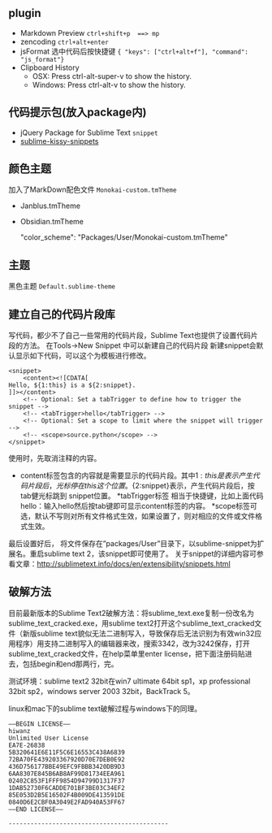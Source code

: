 ## plugin

* Markdown Preview    `ctrl+shift+p  ==> mp`
* zencoding	`ctrl+alt+enter`
* jsFormat 选中代码后按快捷键	`{ "keys": ["ctrl+alt+f"], "command": "js_format"}`
* Clipboard History
	-  OSX: Press ctrl-alt-super-v to show the history.
	- Windows: Press ctrl-alt-v to show the history.

## 代码提示包(放入package内)

* jQuery Package for Sublime Text `snippet`
* [sublime-kissy-snippets](https://github.com/zfkun/sublime-kissy-snippets#readme)


## 颜色主题

加入了MarkDown配色文件 `Monokai-custom.tmTheme`

* Janblus.tmTheme
* Obsidian.tmTheme

	"color_scheme": "Packages/User/Monokai-custom.tmTheme"

##  主题

黑色主题	`Default.sublime-theme`


## 建立自己的代码片段库

写代码，都少不了自己一些常用的代码片段，Sublime Text也提供了设置代码片段的方法。
在Tools->New Snippet 中可以新建自己的代码片段
新建snippet会默认显示如下代码，可以这个为模板进行修改。

	<snippet>
	    <content><![CDATA[
	Hello, ${1:this} is a ${2:snippet}.
	]]></content>
	    <!-- Optional: Set a tabTrigger to define how to trigger the snippet -->
	    <!-- <tabTrigger>hello</tabTrigger> -->
	    <!-- Optional: Set a scope to limit where the snippet will trigger -->
	    <!-- <scope>source.python</scope> -->
	</snippet>

使用时，先取消注释的内容。

* content标签包含的内容就是需要显示的代码片段。其中${1:this} 是表示产生代码片段后，光标停在this这个位置。${2:snippet}表示，产生代码片段后，按tab健光标跳到 snippet位置。
*tabTrigger标签 相当于快捷键，比如上面代码hello：输入hello然后按tab键即可显示content标签的内容。
*scope标签可选，默认不写则对所有文件格式生效，如果设置了，则对相应的文件或文件格式生效。

最后设置好后， 将文件保存在”packages/User”目录下，以sublime-snippet为扩展名。重启sublime text 2，该snippet即可使用了。
关于snippet的详细内容可参看文章：http://sublimetext.info/docs/en/extensibility/snippets.html


## 破解方法

目前最新版本的Sublime Text2破解方法：将sublime_text.exe复制一份改名为sublime_text_cracked.exe，用sublime text2打开这个sublime_text_cracked文件（新版sublime text貌似无法二进制写入，导致保存后无法识别为有效win32应用程序）用支持二进制写入的编辑器来改，搜索3342，改为3242保存，打开sublime_text_cracked文件，在help菜单里enter license，把下面注册码贴进去，包括begin和end那两行，完。

测试环境：sublime text2 32bit在win7 ultimate 64bit sp1，xp professional 32bit sp2，windows server 2003 32bit，BackTrack 5。

linux和mac下的sublime text破解过程与windows下的同理。

	—–BEGIN LICENSE—–
	hiwanz
	Unlimited User License
	EA7E-26838
	5B320641E6E11F5C6E16553C438A6839
	72BA70FE439203367920D70E7DEB0E92
	436D756177BBE49EFC9FBBB3420DB9D3
	6AA8307E845B6AB8AF99D81734EEA961
	02402C853F1FFF9854D94799D1317F37
	1DAB52730F6CADDE701BF3BE03C34EF2
	85E053D2B5E16502F4B009DE413591DE
	0840D6E2CBF0A3049E2FAD940A53FF67
	—–END LICENSE—–

	--------------------------------------------
	